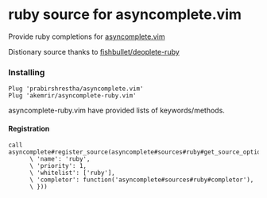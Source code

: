 ruby source for asyncomplete.vim
================================

Provide ruby completions for [asyncomplete.vim](https://github.com/prabirshrestha/asyncomplete.vim)

Distionary source thanks to [fishbullet/deoplete-ruby](https://github.com/fishbullet/deoplete-ruby)

### Installing

```viml
Plug 'prabirshrestha/asyncomplete.vim'
Plug 'akemrir/asyncomplete-ruby.vim'
```

asyncomplete-ruby.vim have provided lists of keywords/methods.

#### Registration

```viml
call asyncomplete#register_source(asyncomplete#sources#ruby#get_source_options({
      \ 'name': 'ruby',
      \ 'priority': 1,
      \ 'whitelist': ['ruby'],
      \ 'completor': function('asyncomplete#sources#ruby#completor'),
      \ }))
```
